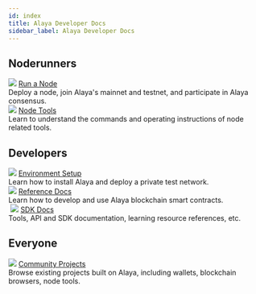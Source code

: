 ```yaml
---
id: index
title: Alaya Developer Docs
sidebar_label: Alaya Developer Docs
---
```


## Noderunners
<div class="card-wrap">
    <!-- <div class="homepage-card">
        <img src="/alaya-devdocs/img/Install_Node.svg">
        <a href="/alaya-devdocs/en/Install_Node" class="card-title">Install and Deploy a Node</a>
        <div class="card-description">
        Install, configure, and deploy a node.
        </div>
    </div>
    <div class="homepage-card">
        <img src="/alaya-devdocs/img/Join_Alaya_NetWork.svg">
        <a href="/alaya-devdocs/en/Join_Alaya_NetWork" class="card-title">Join the Alaya Network</a>
        <div class="card-description">
        How to join Alaya's mainnet and testnet.
        </div>
    </div>
    <div class="homepage-card">
        <img src="/alaya-devdocs/img/Become_Verification_Node.svg">
        <a href="/alaya-devdocs/en/Become_Verification_Node" class="card-title">Upgrade to Validator Node</a>
        <div class="card-description">
        Participate in Alaya consensus.
        </div>
    </div> -->
    <div class="homepage-card">
        <img src="/alaya-devdocs/img/Install_Node.svg">
        <a href="/alaya-devdocs/en/Install_Node" class="card-title">Run a Node</a>
        <div class="card-description">
        Deploy a node, join Alaya's mainnet and testnet, and participate in Alaya consensus.
        </div>
    </div>
    <div class="homepage-card">
        <img src="/alaya-devdocs/img/nodeTool.svg">
        <a href="/alaya-devdocs/en/OnLine_MTool_Manual" class="card-title">Node Tools</a>
        <div class="card-description">
        Learn to understand the commands and operating instructions of node related tools.
        </div>
    </div>
</div>

## Developers
<div class="card-wrap">
    <div class="homepage-card">
        <img src="/alaya-devdocs/img/Set_Develop_Env.svg">
        <a href="/alaya-devdocs/en/Install_Alaya" class="card-title">Environment Setup</a>
        <div class="card-description">
        Learn how to install Alaya and deploy a private test network.
        </div>
    </div>
    <div class="homepage-card">
        <img src="/alaya-devdocs/img/Smart_Contract_Development.svg">
        <a href="/alaya-devdocs/en/EVM_Smart_Contract" class="card-title">Reference Docs</a>
        <div class="card-description">
        Learn how to develop and use Alaya blockchain smart contracts.
        </div>
    </div>
    <div class="homepage-card">
​        <img src="/alaya-devdocs/img/resdoc.svg">
        <a href="/alaya-devdocs/en/Java_SDK" class="card-title">SDK Docs</a>
        <div class="card-description">
        Tools, API and SDK documentation, learning resource references, etc.
        </div>
    </div>
</div>

## Everyone
<div class="card-wrap">
    <div class="homepage-card">
        <img src="/alaya-devdocs/img/community.svg">
        <a href="/alaya-devdocs/en/community" class="card-title">Community Projects</a>
        <div class="card-description">
        Browse existing projects built on Alaya, including wallets, blockchain browsers, node tools.
        </div>
    </div>
</div>